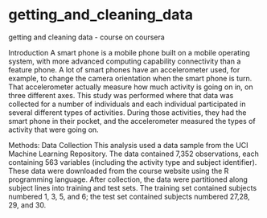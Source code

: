 getting_and_cleaning_data
=========================

getting and cleaning data - course on coursera

Introduction
A smart phone is a mobile phone built on a mobile operating system, with more advanced computing capability connectivity
than a feature phone. A lot of smart phones have an accelerometer used, for example, to change the camera orientation when
the smart phone is turn. That accelerometer actually measure how much activity is going on in, on three different axes.
This study was performed where that data was collected for a number of individuals and each individual participated in
several different types of activities. During those activities, they had the smart phone in their pocket, and the
accelerometer measured the types of activity that were going on.

Methods:
Data Collection
This analysis used a data sample from the UCI Machine Learning Repository. 
The data contained 7,352 observations, each containing 563 variables (including
the activity type and subject identifier). These data were downloaded from the course website using
the R programming language. After collection, the data were partitioned along subject lines into training and test sets.
The training set contained subjects numbered 1, 3, 5, and 6; the test set contained subjects numbered 27,28, 29, and 30.


